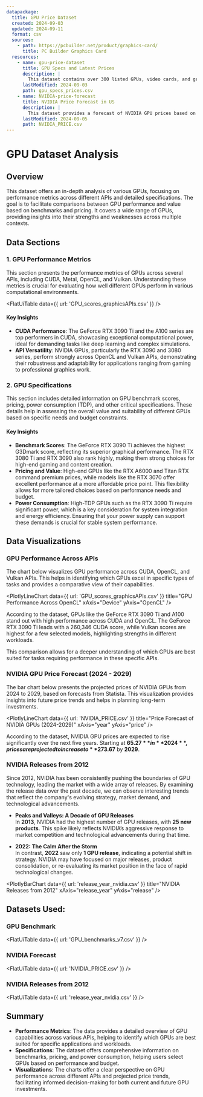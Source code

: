 ```yaml
---
datapackage:
  title: GPU Price Dataset
  created: 2024-09-03
  updated: 2024-09-11
  format: csv
  sources:
    - path: https://pcbuilder.net/product/graphics-card/
      title: PC Builder Graphics Card
  resources:
    - name: gpu-price-dataset
      title: GPU Specs and Latest Prices
      description: |
        This dataset contains over 300 listed GPUs, video cards, and graphics cards with specifications and the latest prices. The data was scraped from the web database Pcbuilder. Note that only items with visible prices were included. The dataset is based on United States prices, so the prices are in US Dollars (USD).
      lastModified: 2024-09-03
      path: gpu_specs_prices.csv
    - name: NVIDIA-price-forecast
      title: NVIDIA Price Forecast in US
      description: |
        This dataset provides a forecast of NVIDIA GPU prices based on Statista projections. It covers the anticipated price trends for NVIDIA GPUs from 2024 to 2029.
      lastModified: 2024-09-05
      path: NVIDIA_PRICE.csv
---
```


# GPU Dataset Analysis

## Overview

This dataset offers an in-depth analysis of various GPUs, focusing on performance metrics across different APIs and detailed specifications. The goal is to facilitate comparisons between GPU performance and value based on benchmarks and pricing. It covers a wide range of GPUs, providing insights into their strengths and weaknesses across multiple contexts.

## Data Sections

### 1. GPU Performance Metrics

This section presents the performance metrics of GPUs across several APIs, including CUDA, Metal, OpenCL, and Vulkan. Understanding these metrics is crucial for evaluating how well different GPUs perform in various computational environments.

<FlatUiTable
  data={{
    url: 'GPU_scores_graphicsAPIs.csv'
  }}
/>

#### Key Insights

- **CUDA Performance**: The GeForce RTX 3090 Ti and the A100 series are top performers in CUDA, showcasing exceptional computational power, ideal for demanding tasks like deep learning and complex simulations.
- **API Versatility**: NVIDIA GPUs, particularly the RTX 3090 and 3080 series, perform strongly across OpenCL and Vulkan APIs, demonstrating their robustness and adaptability for applications ranging from gaming to professional graphics work.

### 2. GPU Specifications

This section includes detailed information on GPU benchmark scores, pricing, power consumption (TDP), and other critical specifications. These details help in assessing the overall value and suitability of different GPUs based on specific needs and budget constraints.

#### Key Insights

- **Benchmark Scores**: The GeForce RTX 3090 Ti achieves the highest G3Dmark score, reflecting its superior graphical performance. The RTX 3080 Ti and RTX 3090 also rank highly, making them strong choices for high-end gaming and content creation.
- **Pricing and Value**: High-end GPUs like the RTX A6000 and Titan RTX command premium prices, while models like the RTX 3070 offer excellent performance at a more affordable price point. This flexibility allows for more tailored choices based on performance needs and budget.
- **Power Consumption**: High-TDP GPUs such as the RTX 3090 Ti require significant power, which is a key consideration for system integration and energy efficiency. Ensuring that your power supply can support these demands is crucial for stable system performance.

## Data Visualizations

### GPU Performance Across APIs

The chart below visualizes GPU performance across CUDA, OpenCL, and Vulkan APIs. This helps in identifying which GPUs excel in specific types of tasks and provides a comparative view of their capabilities.

<PlotlyLineChart
  data={{
    url: 'GPU_scores_graphicsAPIs.csv'
  }}
  title="GPU Performance Across OpenCL"
  xAxis="Device"
  yAxis="OpenCL"
/>

According to the dataset, GPUs like the GeForce RTX 3090 Ti and A100 stand out with high performance across CUDA and OpenCL. The GeForce RTX 3090 Ti leads with a 260,346 CUDA score, while Vulkan scores are highest for a few selected models, highlighting strengths in different workloads.

This comparison allows for a deeper understanding of which GPUs are best suited for tasks requiring performance in these specific APIs.

### NVIDIA GPU Price Forecast (2024 - 2029)

The bar chart below presents the projected prices of NVIDIA GPUs from 2024 to 2029, based on forecasts from Statista. This visualization provides insights into future price trends and helps in planning long-term investments.

<PlotlyLineChart
  data={{
    url: 'NVIDIA_PRICE.csv'
  }}
  title="Price Forecast of NVIDIA GPUs (2024-2029)"
  xAxis="year"
  yAxis="price"
/>

According to the dataset, NVIDIA GPU prices are expected to rise significantly over the next five years. Starting at **$65.27** in **2024**, prices are projected to increase to **$273.67** by **2029**.

### NVIDIA Releases from 2012

Since 2012, NVIDIA has been consistently pushing the boundaries of GPU technology, leading the market with a wide array of releases. By examining the release data over the past decade, we can observe interesting trends that reflect the company's evolving strategy, market demand, and technological advancements.

- **Peaks and Valleys: A Decade of GPU Releases**  
  In **2013**, NVIDIA had the highest number of GPU releases, with **25 new products**. This spike likely reflects NVIDIA’s aggressive response to market competition and technological advancements during that time.
  
- **2022: The Calm After the Storm**  
  In contrast, **2022** saw only **1 GPU release**, indicating a potential shift in strategy. NVIDIA may have focused on major releases, product consolidation, or re-evaluating its market position in the face of rapid technological changes.

<PlotlyBarChart
  data={{
    url: 'release_year_nvidia.csv'
  }}
  title="NVIDIA Releases from 2012"
  xAxis="release_year"
  yAxis="release"
/>

## Datasets Used:

### GPU Benchmark

<FlatUiTable
  data={{
    url: 'GPU_benchmarks_v7.csv'
  }}
/>

### NVIDIA Forecast

<FlatUiTable
  data={{
    url: 'NVIDIA_PRICE.csv'
  }}
/>

### NVIDIA Releases from 2012

<FlatUiTable
  data={{
    url: 'release_year_nvidia.csv'
  }}
/>

## Summary

- **Performance Metrics**: The data provides a detailed overview of GPU capabilities across various APIs, helping to identify which GPUs are best suited for specific applications and workloads.
- **Specifications**: The dataset offers comprehensive information on benchmarks, pricing, and power consumption, helping users select GPUs based on performance and budget.
- **Visualizations**: The charts offer a clear perspective on GPU performance across different APIs and projected price trends, facilitating informed decision-making for both current and future GPU investments.
